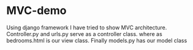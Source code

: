 # MVC-demo
Using django framework I have tried to show MVC architecture.
Controller.py and urls.py serve as a controller class.
where as bedrooms.html is our view class. 
Finally models.py has our model class
